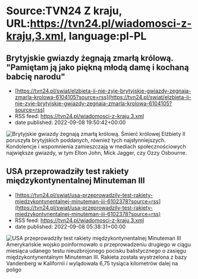 # Source:TVN24 Z kraju, URL:https://tvn24.pl/wiadomosci-z-kraju,3.xml, language:pl-PL

## Brytyjskie gwiazdy żegnają zmarłą królową. "Pamiętam ją jako piękną młodą damę i kochaną babcię narodu"
 - [https://tvn24.pl/swiat/elzbieta-ii-nie-zyje-brytyjskie-gwiazdy-zegnaja-zmarla-krolowa-6104105?source=rss](https://tvn24.pl/swiat/elzbieta-ii-nie-zyje-brytyjskie-gwiazdy-zegnaja-zmarla-krolowa-6104105?source=rss)
 - RSS feed: https://tvn24.pl/wiadomosci-z-kraju,3.xml
 - date published: 2022-09-08 19:50:42+00:00

<img alt="Brytyjskie gwiazdy żegnają zmarłą królową. " src="https://tvn24.pl/najnowsze/cdn-zdjecie-aw1rzd-krolowa-elzbieta-ii-6104019/alternates/LANDSCAPE_1280" />
    Śmierć królowej Elżbiety II poruszyła brytyjskich poddanych, również tych najsłynniejszych. Kondolencje i wspomnienia zamieszczają w mediach społecznościowych największe gwiazdy, w tym Elton John, Mick Jagger, czy Ozzy Osbourne.

## USA przeprowadziły test rakiety międzykontynentalnej Minuteman III
 - [https://tvn24.pl/swiat/usa-przeprowadzily-test-rakiety-miedzykontynentalnej-minuteman-iii-6102378?source=rss](https://tvn24.pl/swiat/usa-przeprowadzily-test-rakiety-miedzykontynentalnej-minuteman-iii-6102378?source=rss)
 - RSS feed: https://tvn24.pl/wiadomosci-z-kraju,3.xml
 - date published: 2022-09-08 05:38:31+00:00

<img alt="USA przeprowadziły test rakiety międzykontynentalnej Minuteman III" src="https://tvn24.pl/najnowsze/cdn-zdjecie-jn9e2n-usa-dysponujabronia-atomowa-o-niskiej-mocy-3795197/alternates/LANDSCAPE_1280" />
    Amerykańskie wojsko poinformowało o przeprowadzeniu drugiego w ciągu miesiąca udanego testu nieuzbrojonego pocisku balistycznego o zasięgu międzykontynentalnym Minuteman III. Rakieta została wystrzelona z bazy Vandenberg w Kalifornii i wylądowała 6,75 tysiąca kilometrów dalej na poligo

